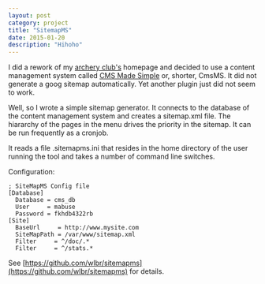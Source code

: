 ```yaml
---
layout: post
category: project
title: "SitemapMS"
date: 2015-01-20
description: "Hihoho"
---
```


I did a rework of my [archery club's](https://bsc-karlsruhe.de) homepage and decided to use a content management system called [CMS Made Simple](https://www.cmsmadesimple.org/) or, shorter, CmsMS. It did not generate a goog sitemap automatically. Yet another plugin just did not seem to work.

Well, so I wrote a simple sitemap generator. It connects to the database of the content management system and creates a sitemap.xml file. The hiararchy of the pages in the menu drives the priority in the sitemap. It can be run frequently as a cronjob.

It reads a file .sitemapms.ini that resides in the home directory of the user running the tool and takes a number of command line switches.

Configuration:
```
; SiteMapMS Config file
[Database]
  Database = cms_db
  User     = mabuse
  Password = fkhdb4322rb
[Site]
  BaseUrl     = http://www.mysite.com
  SiteMapPath = /var/www/sitemap.xml
  Filter     = ^/doc/.*
  Filter     = ^/stats.*
```

See [https://github.com/wlbr/sitemapms](https://github.com/wlbr/sitemapms) for details.
